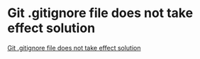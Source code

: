 # Git .gitignore file does not take effect solution
[Git .gitignore file does not take effect solution](https://aiwithcloud.com/2022/09/15/git_-gitignore_file_does_not_take_effect_solution/)